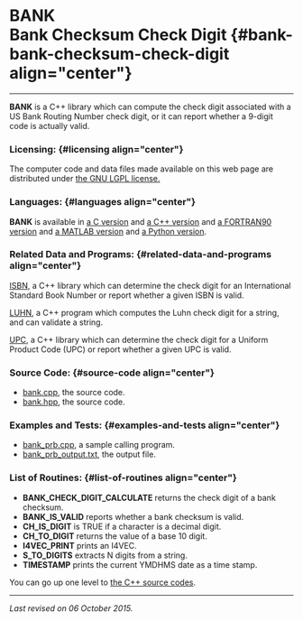 BANK\
Bank Checksum Check Digit {#bank-bank-checksum-check-digit align="center"}
=========================

------------------------------------------------------------------------

**BANK** is a C++ library which can compute the check digit associated
with a US Bank Routing Number check digit, or it can report whether a
9-digit code is actually valid.

### Licensing: {#licensing align="center"}

The computer code and data files made available on this web page are
distributed under [the GNU LGPL license.](../../txt/gnu_lgpl.txt)

### Languages: {#languages align="center"}

**BANK** is available in [a C version](../../c_src/bank/bank.html) and
[a C++ version](../../cpp_src/bank/bank.html) and [a FORTRAN90
version](../../f_src/bank/bank.html) and [a MATLAB
version](../../m_src/bank/bank.html) and [a Python
version](../../py_src/bank/bank.html).

### Related Data and Programs: {#related-data-and-programs align="center"}

[ISBN](../../cpp_src/isbn/isbn.html), a C++ library which can determine
the check digit for an International Standard Book Number or report
whether a given ISBN is valid.

[LUHN](../../cpp_src/luhn/luhn.html), a C++ program which computes the
Luhn check digit for a string, and can validate a string.

[UPC](../../cpp_src/upc/upc.html), a C++ library which can determine the
check digit for a Uniform Product Code (UPC) or report whether a given
UPC is valid.

### Source Code: {#source-code align="center"}

-   [bank.cpp](bank.cpp), the source code.
-   [bank.hpp](bank.hpp), the source code.

### Examples and Tests: {#examples-and-tests align="center"}

-   [bank\_prb.cpp](bank_prb.cpp), a sample calling program.
-   [bank\_prb\_output.txt](bank_prb_output.txt), the output file.

### List of Routines: {#list-of-routines align="center"}

-   **BANK\_CHECK\_DIGIT\_CALCULATE** returns the check digit of a bank
    checksum.
-   **BANK\_IS\_VALID** reports whether a bank checksum is valid.
-   **CH\_IS\_DIGIT** is TRUE if a character is a decimal digit.
-   **CH\_TO\_DIGIT** returns the value of a base 10 digit.
-   **I4VEC\_PRINT** prints an I4VEC.
-   **S\_TO\_DIGITS** extracts N digits from a string.
-   **TIMESTAMP** prints the current YMDHMS date as a time stamp.

You can go up one level to [the C++ source codes](../cpp_src.html).

------------------------------------------------------------------------

*Last revised on 06 October 2015.*
